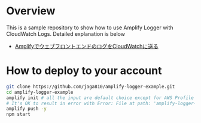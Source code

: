 # Overview
This is a sample repository to show how to use Amplify Logger with CloudWatch Logs.
Detailed explanation is below
- [AmplifyでウェブフロントエンドのログをCloudWatchに送る](https://zenn.dev/jaga/articles/amplify-logger-with-cwlogs)

# How to deploy to your account

```bash
git clone https://github.com/jaga810/amplify-logger-example.git
cd amplify-logger-example
amplify init # all the input are default choice except for AWS Profile
# It's OK to result in error with Error: File at path: 'amplify-logger-example/amplify/backend/auth/amplifyloggertestf51009edf51009ed/build/parameters.json' does not exist.
amplify push -y
npm start
```